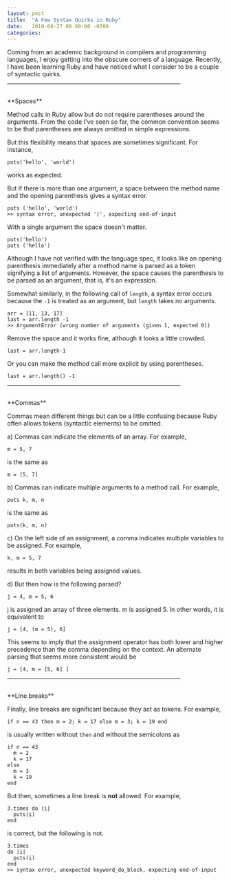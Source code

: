 ```yaml
---
layout: post
title:  "A Few Syntax Quirks in Ruby"
date:   2019-08-27 00:00:00 -0700
categories: 
---
```

Coming from an academic background in compilers and programming languages, I enjoy getting into the obscure corners of a language. Recently, I have been learning Ruby and have noticed what I consider to be a couple of syntactic quirks.

<hr width="80%" />
<br />
**Spaces**

Method calls in Ruby allow but do not require parentheses around the arguments. From the code I've seen so far, the common convention seems to be that parentheses are always omitted in simple expressions.

But this flexibility means that spaces are sometimes significant. For instance, 

  `puts('hello', 'world')`

works as expected.

But if there is more than one argument, a space between the method name and the opening parenthesis gives a syntax error.

  `puts ('hello', 'world')`  
  `>> syntax error, unexpected ')', expecting end-of-input`  

With a single argument the space doesn't matter.

  `puts('hello')`  
  `puts ('hello')`

Although I have not verified with the language spec, it looks like an opening parenthesis immediately after a method name is parsed as a token signifying a list of arguments. However, the space causes the parenthesis to be parsed as an argument, that is, it's an expression.

Somewhat similarly, in the following call of `length`, a syntax error occurs because the `-1` is treated as an argument, but `length` takes no arguments.

  `arr = [11, 13, 17]`  
  `last = arr.length -1`  
  `>> ArgumentError (wrong number of arguments (given 1, expected 0))`

Remove the space and it works fine, although it looks a little crowded.

  `last = arr.length-1`

Or you can make the method call more explicit by using parentheses.

  `last = arr.length() -1`

<hr width="80%" />
<br />
**Commas**

Commas mean different things but can be a little confusing because Ruby often allows tokens (syntactic elements) to be omitted.

a) Commas can indicate the elements of an array. For example,

  `m = 5, 7`

is the same as

  `m = [5, 7]`

b) Commas can indicate multiple arguments to a method call. For example,

  `puts k, m, n`

is the same as

  `puts(k, m, n)`

c) On the left side of an assignment, a comma indicates multiple variables to be assigned. For example,

  `k, m = 5, 7`

results in both variables being assigned values.

d) But then how is the following parsed?

  `j = 4, m = 5, 6`

j is assigned an array of three elements. m is assigned 5. In other words, it is equivalent to

  `j = [4, (m = 5), 6]`

This seems to imply that the assignment operator has both lower and higher precedence than the comma depending on the context. An alternate parsing that seems more consistent would be

  `j = [4, m = [5, 6] ]`

<hr width="80%" />
<br />
**Line breaks**

Finally, line breaks are significant because they act as tokens. For example,

  `if n == 43 then m = 2; k = 17 else m = 3; k = 19 end`

is usually written without `then` and without the semicolons as

~~~~~
if n == 43
  m = 2
  k = 17
else
  m = 3
  k = 19
end
~~~~~

But then, sometimes a line break is **not** allowed. For example,

~~~~~
3.times do |i|
  puts(i)
end
~~~~~

is correct, but the following is not.

~~~~~
3.times
do |i|
  puts(i)
end
>> syntax error, unexpected keyword_do_block, expecting end-of-input
~~~~~
